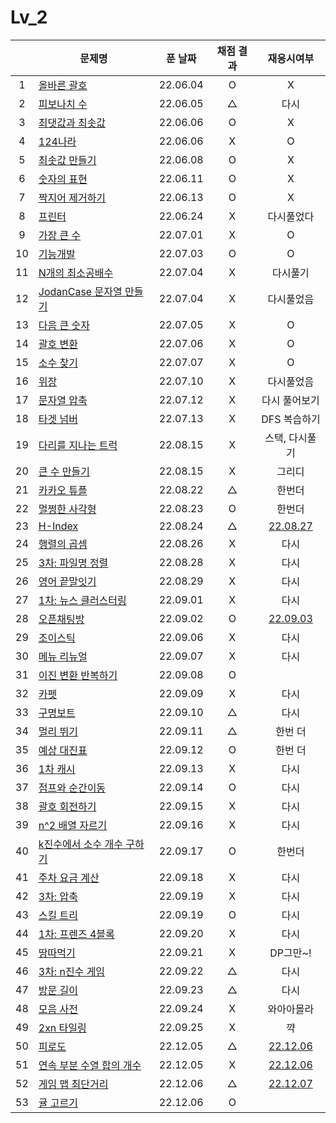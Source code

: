 # Lv_2

|     | 문제명                                           | 푼 날짜  | 채점 결과 |               재응시여부               |
| :-: | ------------------------------------------------ | :------: | :-------: | :------------------------------------: |
|  1  | [올바른 괄호](./rightBracket.js)                 | 22.06.04 |     O     |                   X                    |
|  2  | [피보나치 수](./fibonachi.js)                    | 22.06.05 |     △     |                  다시                  |
|  3  | [최댓값과 최솟값](./maxAndMin.js)                | 22.06.06 |     O     |                   X                    |
|  4  | [124나라](./oneTwoFour.js)                       | 22.06.06 |     X     |                   O                    |
|  5  | [최솟값 만들기](./accMin.js)                     | 22.06.08 |     O     |                   X                    |
|  6  | [숫자의 표현](./expressionNumber.js)             | 22.06.11 |     O     |                   X                    |
|  7  | [짝지어 제거하기](./mateRemove.js)               | 22.06.13 |     O     |                   X                    |
|  8  | [프린터](./printer.js)                           | 22.06.24 |     X     |               다시풀었다               |
|  9  | [가장 큰 수](./greatestNumber.js)                | 22.07.01 |     X     |                   O                    |
| 10  | [기능개발](./functionDev.js)                     | 22.07.03 |     O     |                   O                    |
| 11  | [N개의 최소공배수](./nlcm.js)                    | 22.07.04 |     X     |                다시풀기                |
| 12  | [JodanCase 문자열 만들기](./jadenCaseString.js)  | 22.07.04 |     X     |               다시풀었음               |
| 13  | [다음 큰 숫자](./nextBIgNumber.js)               | 22.07.05 |     X     |                   O                    |
| 14  | [괄호 변환](./changeBracket.js)                  | 22.07.06 |     X     |                   O                    |
| 15  | [소수 찾기](./findPrime.js)                      | 22.07.07 |     X     |                   O                    |
| 16  | [위장](./camouflage.js)                          | 22.07.10 |     X     |               다시풀었음               |
| 17  | [문자열 압축](./stringCompression.js)            | 22.07.12 |     X     |             다시 풀어보기              |
| 18  | [타겟 넘버](./targetNumber.js)                   | 22.07.13 |     X     |              DFS 복습하기              |
| 19  | [다리를 지나는 트럭](./passingTruck.js)          | 22.08.15 |     X     |             스택, 다시풀기             |
| 20  | [큰 수 만들기](./makeBigNumber.js)               | 22.08.15 |     X     |                 그리디                 |
| 21  | [카카오 튜플](./tuple.js)                        | 22.08.22 |     △     |                 한번더                 |
| 22  | [멀쩡한 사각형](./rightRect.js)                  | 22.08.23 |     O     |                 한번더                 |
| 23  | [H-Index](./hindex.js)                           | 22.08.24 |     △     |   [22.08.27](./replay/hindex_re.js)    |
| 24  | [행렬의 곱셈](./matrixMultiple.js)               | 22.08.26 |     X     |                  다시                  |
| 25  | [3차: 파일명 정렬](./sortFileName.js)            | 22.08.28 |     X     |                  다시                  |
| 26  | [영어 끝말잇기](./englishEnd.js)                 | 22.08.29 |     X     |                  다시                  |
| 27  | [1차: 뉴스 클러스터링](./newCluster.js)          | 22.09.01 |     X     |                  다시                  |
| 28  | [오픈채팅방](./openChat.js)                      | 22.09.02 |     O     |  [22.09.03](./replay/openChat_re.js)   |
| 29  | [조이스틱](./joystick.js)                        | 22.09.06 |     X     |                  다시                  |
| 30  | [메뉴 리뉴얼](./menuRenew.js)                    | 22.09.07 |     X     |                  다시                  |
| 31  | [이진 변환 반복하기](./binaryRepeat.js)          | 22.09.08 |     O     |                                        |
| 32  | [카펫](./carpet.js)                              | 22.09.09 |     X     |                  다시                  |
| 33  | [구명보트](./lifeboat.js)                        | 22.09.10 |     △     |                  다시                  |
| 34  | [멀리 뛰기](./longJump.js)                       | 22.09.11 |     △     |                한번 더                 |
| 35  | [예상 대진표](./predict.js)                      | 22.09.12 |     O     |                한번 더                 |
| 36  | [1차 캐시](./cash.js)                            | 22.09.13 |     X     |                  다시                  |
| 37  | [점프와 순간이동](./jumpAndMove.js)              | 22.09.14 |     O     |                  다시                  |
| 38  | [괄호 회전하기](./spinBrackets.js)               | 22.09.15 |     X     |                  다시                  |
| 39  | [n^2 배열 자르기](./arrayCutting.js)             | 22.09.16 |     X     |                  다시                  |
| 40  | [k진수에서 소수 개수 구하기](./findPrimeNums.js) | 22.09.17 |     O     |                 한번더                 |
| 41  | [주차 요금 계산](./parkingFee.js)                | 22.09.18 |     X     |                  다시                  |
| 42  | [3차: 압축](./compression.js)                    | 22.09.19 |     X     |                  다시                  |
| 43  | [스킬 트리](./skilltree.js)                      | 22.09.19 |     O     |                  다시                  |
| 44  | [1차: 프렌즈 4블록](./friendsBlock.js)           | 22.09.20 |     X     |                  다시                  |
| 45  | [땅따먹기](./landwin.js)                         | 22.09.21 |     X     |                DP그만~!                |
| 46  | [3차: n진수 게임](./nthGame.js)                  | 22.09.22 |     △     |                  다시                  |
| 47  | [방문 길이](./visitLength.js)                    | 22.09.23 |     △     |                  다시                  |
| 48  | [모음 사전](./vowelDict.js)                      | 22.09.24 |     X     |               와아아몰라               |
| 49  | [2xn 타일링](./2xnTile.js)                       | 22.09.25 |     X     |                   꺅                   |
| 50  | [피로도](./tiredness.js)                         | 22.12.05 |     △     |   [22.12.06](./replay/tiredness.js)    |
| 51  | [연속 부분 수열 합의 개수](./continuousPart.js)  | 22.12.05 |     X     | [22.12.06](./replay/continuousPart.js) |
| 52  | [게임 맵 최단거리](./gameMapShort.js)            | 22.12.06 |     △     |  [22.12.07](./replay/gameMapShort.js)  |
| 53  | [귤 고르기](./choiceTangerine.js)                | 22.12.06 |     O     |
